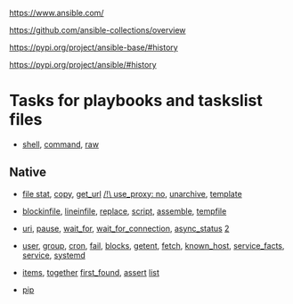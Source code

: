 https://www.ansible.com/

https://github.com/ansible-collections/overview

https://pypi.org/project/ansible-base/#history

https://pypi.org/project/ansible/#history

# Tasks for playbooks and taskslist files

* [shell](https://docs.ansible.com/ansible/latest/collections/ansible/builtin/shell_module.html), 
  [command](https://docs.ansible.com/ansible/latest/collections/ansible/builtin/command_module.html), 
  [raw](https://docs.ansible.com/ansible/latest/collections/ansible/builtin/raw_module.html)

## Native
* [file stat](https://docs.ansible.com/ansible/latest/collections/ansible/builtin/stat_module.html), 
  [copy](https://docs.ansible.com/ansible/latest/collections/ansible/builtin/copy_module.htm), 
  [get_url](https://docs.ansible.com/ansible/latest/collections/ansible/builtin/get_url_module.html) 
  [/!\ use_proxy: no](https://docs.ansible.com/ansible/latest/collections/ansible/builtin/get_url_module.html#parameter-use_proxy), 
  [unarchive](https://docs.ansible.com/ansible/latest/collections/ansible/builtin/unarchive_module.html), 
  [template](https://docs.ansible.com/ansible/latest/collections/ansible/builtin/template_module.html)

* [blockinfile](https://docs.ansible.com/ansible/latest/collections/ansible/builtin/blockinfile_module.html),
  [lineinfile](https://docs.ansible.com/ansible/latest/collections/ansible/builtin/lineinfile_module.html),
  [replace](https://docs.ansible.com/ansible/latest/collections/ansible/builtin/replace_module.html),
  [script](https://docs.ansible.com/ansible/latest/collections/ansible/builtin/script_module.html),
  [assemble](https://docs.ansible.com/ansible/latest/collections/ansible/builtin/assemble_module.html),
  [tempfile](https://docs.ansible.com/ansible/latest/collections/ansible/builtin/tempfile_module.html)

* [uri](https://docs.ansible.com/ansible/latest/collections/ansible/builtin/uri_module.html), 
  [pause](https://docs.ansible.com/ansible/latest/collections/ansible/builtin/pause_module.html), 
  [wait_for](https://docs.ansible.com/ansible/latest/collections/ansible/builtin/wait_for_module.html),
  [wait_for_connection](https://docs.ansible.com/ansible/latest/collections/ansible/builtin/wait_for_connection_module.html),
  [async_status](https://docs.ansible.com/ansible/latest/collections/ansible/builtin/async_status_module.html) [2](https://docs.ansible.com/ansible/latest/user_guide/playbooks_async.html)
  
* [user](https://docs.ansible.com/ansible/latest/collections/ansible/builtin/user_module.html),
  [group](https://docs.ansible.com/ansible/latest/collections/ansible/builtin/group_module.html), 
  [cron](https://docs.ansible.com/ansible/latest/collections/ansible/builtin/cron_module.html), 
  [fail](https://docs.ansible.com/ansible/latest/collections/ansible/builtin/fail_module.html), 
  [blocks](https://docs.ansible.com/ansible/latest/user_guide/playbooks_blocks.html),
  [getent](https://docs.ansible.com/ansible/latest/collections/ansible/builtin/getent_module.html),
  [fetch](https://docs.ansible.com/ansible/latest/collections/ansible/builtin/fetch_module.html),
  [known_host](https://docs.ansible.com/ansible/latest/collections/ansible/builtin/known_hosts_module.html),
  [service_facts](https://docs.ansible.com/ansible/latest/collections/ansible/builtin/service_facts_module.html),
  [service](https://docs.ansible.com/ansible/latest/collections/ansible/builtin/service_module.html),
  [systemd](https://docs.ansible.com/ansible/latest/collections/ansible/builtin/systemd_module.html)

* [items](https://docs.ansible.com/ansible/latest/collections/ansible/builtin/items_lookup.html), 
  [together](https://docs.ansible.com/ansible/latest/collections/ansible/builtin/together_lookup.html)
  [first_found](https://docs.ansible.com/ansible/latest/collections/ansible/builtin/first_found_lookup.html),
  [assert](https://docs.ansible.com/ansible/latest/collections/ansible/builtin/assert_module.html)
  [list](https://github.com/ansible/ansible/tree/devel/lib/ansible/modules)

* [pip](https://docs.ansible.com/ansible/latest/collections/ansible/builtin/pip_module.html)
  